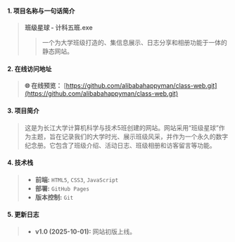 #### 1. **项目名称与一句话简介**

> **班级星球 - 计科五班.exe**
>
> > 一个为大学班级打造的、集信息展示、日志分享和相册功能于一体的静态网站。

#### 2. **在线访问地址**

> **🌐 在线预览：** [https://github.com/alibabahappyman/class-web.git](https://github.com/alibabahappyman/class-web.git)

#### 3. **项目简介**

> 这是为长江大学计算机科学与技术5班创建的网站。网站采用“班级星球”作为主题，旨在记录我们的大学时光、展示班级风采，并作为一个永久的数字纪念册。它包含了班级介绍、活动日志、班级相册和访客留言等功能。

#### 4. **技术栈**

> *   **前端:** `HTML5`, `CSS3`, `JavaScript`
> *   **部署:** `GitHub Pages`
> *   **版本控制:** `Git`

#### 5. **更新日志**

> *   **v1.0 (2025-10-01):** 网站初版上线。
